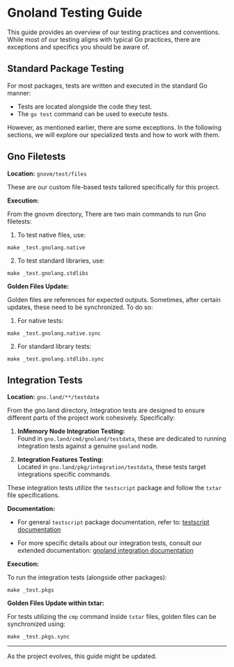 # Gnoland Testing Guide

This guide provides an overview of our testing practices and conventions. While most of our testing aligns with typical Go practices, there are exceptions and specifics you should be aware of.

## Standard Package Testing

For most packages, tests are written and executed in the standard Go manner:

- Tests are located alongside the code they test.
- The `go test` command can be used to execute tests.

However, as mentioned earlier, there are some exceptions. In the following sections, we will explore our specialized tests and how to work with them.

## Gno Filetests

**Location:** `gnovm/test/files`

These are our custom file-based tests tailored specifically for this project.

**Execution:** 

From the gnovm directory, There are two main commands to run Gno filetests:

1. To test native files, use:
```
make _test.gnolang.native
```

2. To test standard libraries, use:
```
make _test.gnolang.stdlibs
```

**Golden Files Update:** 

Golden files are references for expected outputs. Sometimes, after certain updates, these need to be synchronized. To do so:

1. For native tests:
```
make _test.gnolang.native.sync
```

2. For standard library tests:
```
make _test.gnolang.stdlibs.sync
```

## Integration Tests

**Location:** `gno.land/**/testdata`

From the gno.land directory, Integration tests are designed to ensure different parts of the project work cohesively. Specifically:

1. **InMemory Node Integration Testing:**  
   Found in `gno.land/cmd/gnoland/testdata`, these are dedicated to running integration tests against a genuine `gnoland` node.

2. **Integration Features Testing:**  
   Located in `gno.land/pkg/integration/testdata`, these tests target integrations specific commands.

These integration tests utilize the `testscript` package and follow the `txtar` file specifications. 

**Documentation:**

- For general `testscript` package documentation, refer to: [testscript documentation](https://github.com/rogpeppe/go-internal/blob/v1.11.0/testscript/doc.go)
  
- For more specific details about our integration tests, consult our extended documentation: [gnoland integration documentation](https://github.com/gnolang/gno/blob/master/gno.land/pkg/integration/doc.go)

**Execution:** 

To run the integration tests (alongside other packages):

```
make _test.pkgs
```

**Golden Files Update within txtar:** 

For tests utilizing the `cmp` command inside `txtar` files, golden files can be synchronized using:

```
make _test.pkgs.sync
```

---

As the project evolves, this guide might be updated. 
